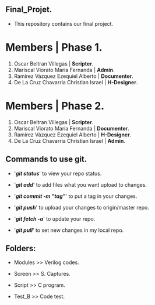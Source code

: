 ﻿## Final_Projet.

* This repository contains our final project.

# Members | Phase 1.
 
<ol>
<li>Oscar Beltran Villegas | <strong>Scripter</strong>.</li>
<li>Mariscal Viorato Maria Fernanda | <strong>Admin</strong>.</li>
<li>Ramírez Vázquez Ezequiel Alberto | <strong>Documenter</strong>.</li>
<li> De La Cruz Chavarria Christian Israel | <strong>H-Designer</strong>.</li>
</ol>

# Members | Phase 2.
 
<ol>
<li>Oscar Beltran Villegas | <strong>Scripter</strong>.</li>
<li>Mariscal Viorato Maria Fernanda | <strong>Documenter</strong>.</li>
<li>Ramírez Vázquez Ezequiel Alberto | <strong>H-Designer</strong>.</li>
<li> De La Cruz Chavarria Christian Israel | <strong>Admin</strong>.</li>
</ol>

## Commands to use git.

* '***git status***' to view your repo status.
* '***git add***' to add files what you want upload to changes.
* '***git commit -m "tag"***' to put a tag in your changes.
* '***git push***' to upload your changes to origin/master repo.


* '***git fetch -a***' to update your repo.
* '***git pull***' to set new changes in my local repo. 

## Folders:

* Modules >> Verilog codes.

* Screen >> S. Captures.

* Script >> C program.

* Test_B >> Code test.